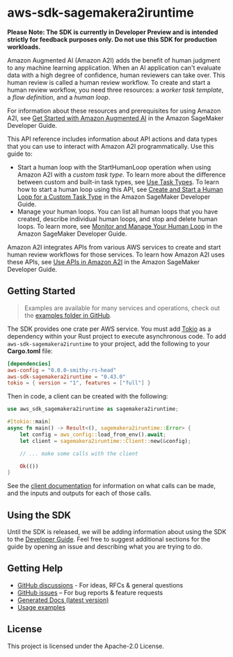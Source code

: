# aws-sdk-sagemakera2iruntime

**Please Note: The SDK is currently in Developer Preview and is intended strictly for
feedback purposes only. Do not use this SDK for production workloads.**

Amazon Augmented AI (Amazon A2I) adds the benefit of human judgment to any machine learning application. When an AI application can't evaluate data with a high degree of confidence, human reviewers can take over. This human review is called a human review workflow. To create and start a human review workflow, you need three resources: a _worker task template_, a _flow definition_, and a _human loop_.

For information about these resources and prerequisites for using Amazon A2I, see [Get Started with Amazon Augmented AI](https://docs.aws.amazon.com/sagemaker/latest/dg/a2i-getting-started.html) in the Amazon SageMaker Developer Guide.

This API reference includes information about API actions and data types that you can use to interact with Amazon A2I programmatically. Use this guide to:
  - Start a human loop with the StartHumanLoop operation when using Amazon A2I with a _custom task type_. To learn more about the difference between custom and built-in task types, see [Use Task Types](https://docs.aws.amazon.com/sagemaker/latest/dg/a2i-task-types-general.html). To learn how to start a human loop using this API, see [Create and Start a Human Loop for a Custom Task Type](https://docs.aws.amazon.com/sagemaker/latest/dg/a2i-start-human-loop.html#a2i-instructions-starthumanloop) in the Amazon SageMaker Developer Guide.
  - Manage your human loops. You can list all human loops that you have created, describe individual human loops, and stop and delete human loops. To learn more, see [Monitor and Manage Your Human Loop](https://docs.aws.amazon.com/sagemaker/latest/dg/a2i-monitor-humanloop-results.html) in the Amazon SageMaker Developer Guide.

Amazon A2I integrates APIs from various AWS services to create and start human review workflows for those services. To learn how Amazon A2I uses these APIs, see [Use APIs in Amazon A2I](https://docs.aws.amazon.com/sagemaker/latest/dg/a2i-api-references.html) in the Amazon SageMaker Developer Guide.

## Getting Started

> Examples are available for many services and operations, check out the
> [examples folder in GitHub](https://github.com/awslabs/aws-sdk-rust/tree/main/examples).

The SDK provides one crate per AWS service. You must add [Tokio](https://crates.io/crates/tokio)
as a dependency within your Rust project to execute asynchronous code. To add `aws-sdk-sagemakera2iruntime` to
your project, add the following to your **Cargo.toml** file:

```toml
[dependencies]
aws-config = "0.0.0-smithy-rs-head"
aws-sdk-sagemakera2iruntime = "0.43.0"
tokio = { version = "1", features = ["full"] }
```

Then in code, a client can be created with the following:

```rust
use aws_sdk_sagemakera2iruntime as sagemakera2iruntime;

#[tokio::main]
async fn main() -> Result<(), sagemakera2iruntime::Error> {
    let config = aws_config::load_from_env().await;
    let client = sagemakera2iruntime::Client::new(&config);

    // ... make some calls with the client

    Ok(())
}
```

See the [client documentation](https://docs.rs/aws-sdk-sagemakera2iruntime/latest/aws_sdk_sagemakera2iruntime/client/struct.Client.html)
for information on what calls can be made, and the inputs and outputs for each of those calls.

## Using the SDK

Until the SDK is released, we will be adding information about using the SDK to the
[Developer Guide](https://docs.aws.amazon.com/sdk-for-rust/latest/dg/welcome.html). Feel free to suggest
additional sections for the guide by opening an issue and describing what you are trying to do.

## Getting Help

* [GitHub discussions](https://github.com/awslabs/aws-sdk-rust/discussions) - For ideas, RFCs & general questions
* [GitHub issues](https://github.com/awslabs/aws-sdk-rust/issues/new/choose) – For bug reports & feature requests
* [Generated Docs (latest version)](https://awslabs.github.io/aws-sdk-rust/)
* [Usage examples](https://github.com/awslabs/aws-sdk-rust/tree/main/examples)

## License

This project is licensed under the Apache-2.0 License.

